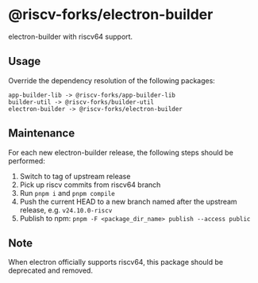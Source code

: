 # @riscv-forks/electron-builder

electron-builder with riscv64 support.

## Usage

Override the dependency resolution of the following packages:

```
app-builder-lib -> @riscv-forks/app-builder-lib
builder-util -> @riscv-forks/builder-util
electron-builder -> @riscv-forks/electron-builder
```

## Maintenance

For each new electron-builder release, the following steps should be performed:

1. Switch to tag of upstream release
2. Pick up riscv commits from riscv64 branch
3. Run `pnpm i` and `pnpm compile`
4. Push the current HEAD to a new branch named after the upstream release, e.g. `v24.10.0-riscv`
5. Publish to npm: `pnpm -F <package_dir_name> publish --access public`

## Note

When electron officially supports riscv64, this package should be deprecated and removed.

